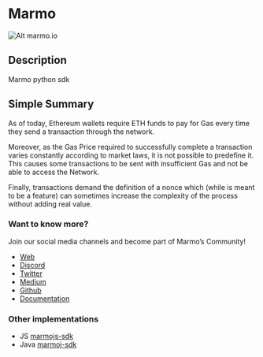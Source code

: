# Marmo

![Alt marmo.io](https://marmo.io/assets/img/marmo-imago.svg)

## Description
Marmo python sdk

## Simple Summary
As of today, Ethereum wallets require ETH funds to pay for Gas every time they send a transaction through the network.

Moreover, as the Gas Price required to successfully complete a transaction varies constantly according to market laws, it is not possible to predefine it. This causes some transactions to be sent with insufficient Gas and not be able to access the Network.

Finally, transactions demand the definition of a nonce which (while is meant to be a feature) can sometimes increase the complexity of the process without adding real value.

### Want to know more?
Join our social media channels and become part of Marmo’s Community!

* [Web](https://www.marmo.io)
* [Discord](https://discordapp.com/invite/rB8PCP2)
* [Twitter](https://twitter.com/MarmoSDK)
* [Medium](https://medium.com/marmo-io)
* [Github](https://github.com/ripio)
* [Documentation](https://docs.marmo.io/docs/intro)

### Other implementations
 - JS [marmojs-sdk](https://github.com/ripio/marmojs-sdk)
 - Java [marmoj-sdk](https://github.com/ripio/marmoj-sdk)
